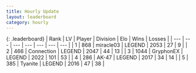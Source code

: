 ```yaml
---
title: Hourly Update
layout: leaderboard
category: hourly
---
```


{: .leaderboard}
| Rank | LV | Player | Division | Elo | Wins | Losses |
| --- | --- | --- | --- | --- | --- | --- |
| <span data-change="1">1</span> | 868 | <span title="ID: 416373">miracle03</span> | LEGEND | <span data-change="29">2053</span> | <span data-change="4">27</span> | <span data-change="0">9</span> |
| <span data-change="-1">2</span> | 466 | <span title="ID: 539711">Connection</span> | LEGEND | <span data-change="0">2047</span> | <span data-change="0">44</span> | <span data-change="0">13</span> |
| <span data-change="0">3</span> | 1044 | <span title="ID: 315148">GryphonEX</span> | LEGEND | <span data-change="0">2022</span> | <span data-change="0">101</span> | <span data-change="0">53</span> |
| <span data-change="0">4</span> | 286 | <span title="ID: 545977">AK-47</span> | LEGEND | <span data-change="0">2017</span> | <span data-change="0">34</span> | <span data-change="0">14</span> |
| <span data-change="0">5</span> | 385 | <span title="ID: 534320">Tyanite</span> | LEGEND | <span data-change="0">2016</span> | <span data-change="0">47</span> | <span data-change="0">38</span> |